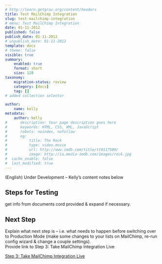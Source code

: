```yaml
---
# http://learn.getgrav.org/content/headers
title: Test MailChimp Integration
slug: test-mailchimp-integration
# menu: Test MailChimp Integration
date: 01-11-2012
published: false
publish_date: 01-11-2012
# unpublish_date: 01-11-2012
template: docs
# theme: false
visible: true
summary:
    enabled: true
    format: short
    size: 128
taxonomy:
    migration-status: review
    category: [docs]
    tag: []
# added collection selector

author:
    name: kelly
metadata:
    author: kelly
#      description: Your page description goes here
#      keywords: HTML, CSS, XML, JavaScript
#      robots: noindex, nofollow
#      og:
#          title: The Rock
#          type: video.movie
#          url: http://www.imdb.com/title/tt0117500/
#          image: http://ia.media-imdb.com/images/rock.jpg
#  cache_enable: false
#  last_modified: true
---
```


(English) Under Development – Kelly’s content notes below

## Steps for Testing

get info from documents cord provided & expand if necessary.

## Next Step

Explain what next step is – i.e. what needs to happen before switching over to Production Mode (make some changes to your lists on MailChimp, re-run config wizard & change a couple settings).  
 Provide link to Step 3: Take MailChimp Integration Live

[Step 3: Take MailChimp Integration Live](http://www.mailbeez.com/documentation/tutorials/configbeez-tutorials/mailchimp-integration-tutorial/go-live/)
